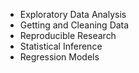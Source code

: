 * Exploratory Data Analysis
* Getting and Cleaning Data
* Reproducible Research
* Statistical Inference
* Regression Models


